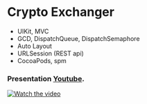 # Crypto Exchanger 

- UIKit, MVC
- GCD, DispatchQueue, DispatchSemaphore
- Auto Layout
- URLSession (REST api)
- CocoaPods, spm

### Presentation [Youtube](https://youtu.be/6LLr8PwwIrg).

[![Watch the video](https://img.youtube.com/vi/6LLr8PwwIrg/hqdefault.jpg)](https://youtu.be/6LLr8PwwIrg)

